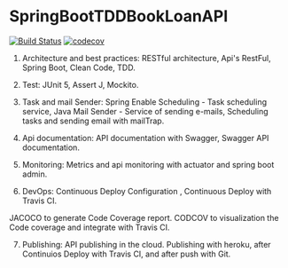 # SpringBootTDDBookLoanAPI

[![Build Status](https://travis-ci.com/PabloCurty/SpringBootTDDBookLoanAPI.svg?branch=master)](https://travis-ci.com/PabloCurty/SpringBootTDDBookLoanAPI)
[![codecov](https://codecov.io/gh/PabloCurty/SpringBootTDDBookLoanAPI/branch/master/graph/badge.svg?token=867S3TQ585)](https://codecov.io/gh/PabloCurty/SpringBootTDDBookLoanAPI)

1) Architecture and best practices:
RESTful architecture,
Api's RestFul,
Spring Boot,
Clean Code, 
TDD.

2) Test:
JUnit 5,
Assert J,
Mockito.

3) Task and mail Sender:
Spring Enable Scheduling - Task scheduling service,
Java Mail Sender - Service of sending e-mails,
Scheduling tasks and sending email with mailTrap.

4) Api documentation:
API documentation with Swagger,
Swagger API documentation.

5) Monitoring:
Metrics and api monitoring with actuator and spring boot admin.

6) DevOps:
Continuous Deploy Configuration ,
Continuous Deploy with Travis CI.

JACOCO to generate Code Coverage report.
CODCOV to visualization the Code coverage and integrate with Travis CI.

7) Publishing:
API publishing in the cloud.
Publishing with heroku, after Continuios Deploy with Travis CI, and after push with Git.



